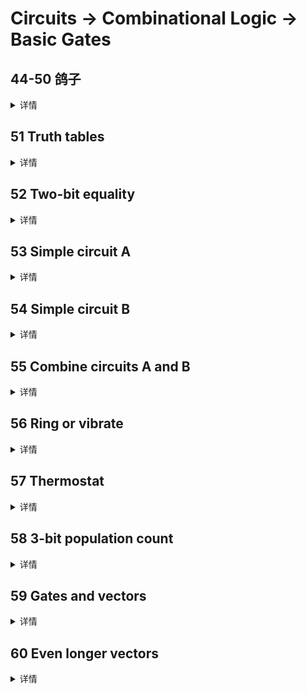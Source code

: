 # Circuits -> Combinational Logic -> Basic Gates

## 44-50 鸽子
<details>
<summary>详情</summary>

没啥好说的...写就完事了...

</details>

## 51 Truth tables
<details>
<summary>详情</summary>

在前面的练习中，我们使用了简单的逻辑门和几个逻辑门的组合。这些电路是组合电路的示例。
组合意味着电路的输出只是其输入的函数（在数学意义上）。这意味着对于任何给定的输入值，只有一个可能的输出值。
因此，描述组合函数行为的一种方法是明确列出输入的每个可能值的输出应该是什么。  
对于 N 个输入的布尔函数，有 2N 种可能的输入组合。真值表的每一行列出一个输入组合，所以总是有 2N 行。输出列显示每个输入值的输出应该是什么。  

![](./images/0.jpg)  

**从真值表合成电路**  
我这里就不翻译了。感觉原文的意思更贴近一些。  
One simple method to create a circuit that implements the truth table's function is to express the function in sum-of-products form. Sum (meaning OR) of products (meaning AND) means using one N-input AND gate per row of the truth table (to detect when the input matches each row), followed by an OR gate that chooses only those rows that result in a '1' output.  
For the above example, the output is '1' if the input matches row 2 or row 3 or row 5 or row 7 (This is a 4-input OR gate). The input matches row 2 if x3=0 and x2=1 and x1=0 (This is a 3-input AND gate). Thus, this truth table can be implemented in canonical form by using 4 AND gates that are ORed together.

创建上图真值表所示电路。  

**分析**  
卡诺图、真值表建议百度看看怎么化简。

**答案**  
```
module top_module( 
    input x3,
    input x2,
    input x1,  // three inputs
    output f   // one output
);
    assign f = x3 & x1 | x2 & x1 | ~x3 & x2;

endmodule
```

</details>

## 52 Two-bit equality
<details>
<summary>详情</summary>

创建一个具有两个 2 位输入 A[1:0] 和 B[1:0] 的电路，并产生一个输出 z。如果 A = B，z 的值应为 1，否则 z 应为 0。`  

**分析**  
无。

**答案**  
```
module top_module ( input [1:0] A, input [1:0] B, output z ); 
    
    assign z = A == B ? 1'b1 : 1'b0;

endmodule
```

</details>

## 53 Simple circuit A
<details>
<summary>详情</summary>

模块 A 应该实现函数 z = (x^y) & x。实现这个模块。  

**分析**  
无。

**答案**  
```
module top_module (input x, input y, output z);
    
    assign z = (x^y) & x;

endmodule
```

</details>

## 54 Simple circuit B
<details>
<summary>详情</summary>

电路B可以用下面的仿真波形来描述。  

![](./images/1.jpg)   

**分析**  
波形图 -> 真值表 -> 电路图。 

**答案**  
```
module top_module ( input x, input y, output z );
    
    assign  z = ~(x ^ y);

endmodule
```

</details>

## 55 Combine circuits A and B
<details>
<summary>详情</summary>

根据53、54的模块写出如下电路图。  

![](./images/2.jpg)   

**分析**  
看图说话。  

**答案**  
```
module top_module (input x, input y, output z);
    wire za;
    wire zb;
    
    assign za = (x ^ y) & x;
    assign zb = ~(x ^ y);
    assign z = (za | zb) ^ (za & zb);

endmodule
```

</details>

## 56 Ring or vibrate
<details>
<summary>详情</summary>

假设您正在设计一个电路来控制手机的振铃器和振动电机。
每当电话需要从来电中振铃（输入ring）时，您的电路必须打开振铃器（输出ringer = 1）或电机（输出motor = 1），但不能同时打开两者。
如果手机处于振动模式（输入 vibrate_mode = 1），打开电机。否则，打开铃声。  

![](./images/3.jpg)

**分析**  
输出由什么决定。  

**答案**  
```
module top_module (
    input ring,
    input vibrate_mode,
    output ringer,       // Make sound
    output motor         // Vibrate
);
    assign motor = ring ? (vibrate_mode ? 1'b1 : 1'b0) : 1'b0;
    assign ringer = ring ? (vibrate_mode ? 1'b0 : 1'b1) : 1'b0;

endmodule
```

</details>

## 57 Thermostat
<details>
<summary>详情</summary>

加热/冷却恒温器控制加热器（冬季）和空调（夏季）。实施一个可以根据需要打开和关闭加热器、空调和鼓风机的电路。  
恒温器可以处于两种模式之一：制热（mode = 1）和制冷（mode = 0）。
- 在制热模式下，当温度过低时（too_cold = 1），打开加热器，但不要使用空调。
- 在制冷模式下，当温度过高（too_hot = 1）打开空调，但不要打开加热器。

当加热器或空调打开时，也打开风扇使空气循环。此外，即使加热器和空调关闭，用户也可以请求将风扇打开（fan_on = 1）。  

**分析**  
应该是做烦了。。。  

**答案**  
```
module top_module (
    input too_cold,
    input too_hot,
    input mode,
    input fan_on,
    output heater,
    output aircon,
    output fan
); 
    // assign motor = mode ? (vibrate_mode ? 1'b1 : 1'b0) : 1'b0;
    always @(*) begin
        if (mode)begin
            if (too_cold) begin
                heater = 1'b1;
                aircon = 1'b0;
                // fan = 1'b1;
            end
            else begin
                heater = 1'b0;
                aircon = 1'b0;
                // fan = 1'b0;
            end
        end
        else begin
            if (too_hot) begin
                aircon = 1'b1;
                heater = 1'b0;
                // fan = 1'b1;
            end
            else begin
                heater = 1'b0;
                aircon = 1'b0;
                // fan = 1'b0;
            end
        end
    end
    
    always @(*) begin
        if (mode)begin
            if(too_cold | fan_on)
                fan = 1'b1;
            else
                fan = 1'b0;
        end
        else begin
            if(too_hot | fan_on)
                fan = 1'b1;
            else
                fan = 1'b0;
        end
    end

endmodule
```

</details>

## 58 3-bit population count
<details>
<summary>详情</summary>

设计一个电路来计算输入中 ‘ 1 ’ 个数。  

**分析**  
之前做过。。。  

**答案**  
```
module top_module( 
    input [2:0] in,
    output [1:0] out );
    
    int i;
    always @(*) begin
        out = 0;
        for(i = 0;i < 3;i = i + 1)
            if (in[i])
            	out = out + 1'b1;
    end

endmodule
```

</details>

## 59 Gates and vectors
<details>
<summary>详情</summary>

在 [3:0] 中给定一个四位输入向量。我们想知道每个位与其邻居之间的一些关系。  
- out_both: 输入的每一个bit均需要检测该bit位与其左侧（即高比特位）是否全为 ‘ 1 ’ 。示例： out_both[2]应检测in[2] 与 in[3] 是否均为 ‘ 1 ’ 。因为in[3] 为输入的最高位，故我们无需检测out_both[3]
- out_any: 输入的每一个bit均需要检测该bit位与其右侧（即低比特位）两者其中一个为 ‘ 1 ’ 。 示例： out_any[2]应检测in[2] 与 in[1] 两者其中一个为 ‘ 1 ’ 。因为in[0] 为输入的最低位，故我们无需检测out_any[0]
- out_different: 输入的每一个bit均需要检测该bit位与其左侧（即高比特位）两者是否不同。 示例： out_different[2]应检测in[2] 与 in[3] 两者是否不同 。在本节中，我们将输入变成一个环，所以in[3]的左侧为in[0]。  

**分析**  
写三种情况。。。注意边界情况。。。  

**答案**  
```
module top_module( 
    input [3:0] in,
    output [2:0] out_both,
    output [3:1] out_any,
    output [3:0] out_different );
    int i,n,m;
    always @(*) begin
        for(i = 0; i < 3; i = i + 1)
            out_both[i] = in[i] & in[i + 1];
    end
    
    always @(*) begin
        for(n = 1; n < 4; n = n + 1)
            out_any[n] = in[n] | in[n - 1];
    end
    
    always @(*) begin
        for(m = 0; m < 4; m = m + 1) begin
            if (m != 3)
                out_different[m] = in[m] ^ in[m + 1];
            else
                out_different[3] = in[3] ^ in[0];
        end
    end

endmodule
```

</details>

## 60 Even longer vectors
<details>
<summary>详情</summary>

和59类似，输入由4位提升到100位。  

**分析**  
原来是让博主用循环语句写，我59就这么写了。。。  

**答案**  
```
module top_module( 
    input [99:0] in,
    output [98:0] out_both,
    output [99:1] out_any,
    output [99:0] out_different );
    int i,n,m;
    always @(*) begin
        for(i = 0; i < 99; i = i + 1)
            out_both[i] = in[i] & in[i + 1];
    end
    
    always @(*) begin
        for(n = 1; n < 100; n = n + 1)
            out_any[n] = in[n] | in[n - 1];
    end
    
    always @(*) begin
        for(m = 0; m < 100; m = m + 1) begin
            if (m != 99)
                out_different[m] = in[m] ^ in[m + 1];
            else
                out_different[99] = in[99] ^ in[0];
        end
    end

endmodule
```

</details>
